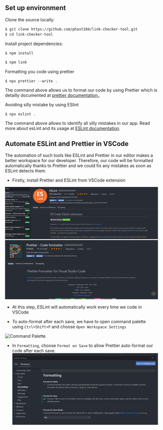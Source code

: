 ## Set up environment

Clone the source locally:

```sh
$ git clone https://github.com/phast184/link-checker-tool.git
$ cd link-checker-tool
```
Install project dependencies:

```sh
$ npm install
```

```sh
$ npm link
```

Formatting you code using prettier
```
$ npx prettier --write .

```
The command above allows us to format our code by using Prettier which is detailly documented at [prettier documentation.](https://prettier.io/docs/en/install.html).

Avoiding silly mistake by using ESlint
```
$ npx eslint .

```
The command above allows to identify all silly mistakes in our app. Read more about esLint and its usage at  [ESLint documentation](hhttps://eslint.org/docs/user-guide/getting-started).

## Automate ESLint and Prettier in VSCode
The automation of such tools like ESLint and Prettier in our editor makes a better workspace for our developer. Therefore, our code will be formatted automatically thanks to Prettier and we could fix any mistakes as soon as ESLint detects them.

* Firstly, install Prettier and ESLint from VSCode extension

![ESLint extension](./src/assets/pictures/eslint.JPG)
![Prettier extension](./src/assets/pictures/prettier_ex.JPG)

* At this step, ESLint will automatically work every time we code in VSCode

* To auto-format after each save, we have to open command palette using `Ctrl+Shift+P` and choose `Open Workspace Settings`

![Command Palette](./src/assets/pictures/ctrl_shift_p.png)

* In `Formatting`, choose `Format on Save` to allow Prettier auto-format our code after each save.
![onSave](./src/assets/pictures/prettier.JPG)


